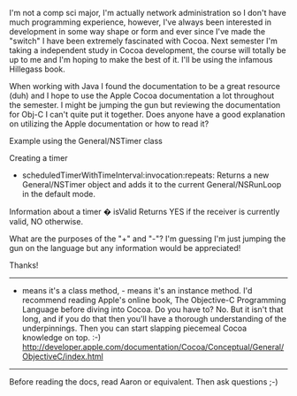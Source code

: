 I'm not a comp sci major, I'm actually network administration so I don't have much programming experience, however, I've always been interested in development in some way shape or form and ever since I've made the "switch" I have been extremely fascinated with Cocoa.  Next semester I'm taking a independent study in Cocoa development, the course will totally be up to me and I'm hoping to make the best of it.  I'll be using the infamous Hillegass book.

When working with Java I found the documentation to be a great resource (duh) and I hope to use the Apple Cocoa documentation a lot throughout the semester.  I might be jumping the gun but reviewing the documentation for Obj-C I can't quite put it together.  Does anyone have a good explanation on utilizing the Apple documentation or how to read it?

Example using the General/NSTimer class

Creating a timer
+ scheduledTimerWithTimeInterval:invocation:repeats:
Returns a new General/NSTimer object and adds it to the current General/NSRunLoop in the default mode.

Information about a timer
� isValid
Returns YES if the receiver is currently valid, NO otherwise.

What are the purposes of the "+" and "-"?  I'm guessing I'm just jumping the gun on the language but any information would be appreciated! 

Thanks!

----

+ means it's a class method, - means it's an instance method.  I'd recommend reading Apple's online book, The Objective-C Programming Language before diving into Cocoa.  Do you have to?  No.  But it isn't that long, and if you do that then you'll have a thorough understanding of the underpinnings.  Then you can start slapping piecemeal Cocoa knowledge on top. :-) http://developer.apple.com/documentation/Cocoa/Conceptual/General/ObjectiveC/index.html


----

Before reading the docs, read Aaron or equivalent. Then ask questions ;-)